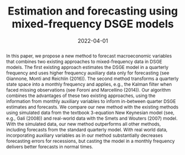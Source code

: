 ---
title: Estimation and forecasting using mixed-frequency DSGE models
authors:
- admin
- Ekaterina Shabalina
date: '2022-04-01'
publishDate: '2022-04-01'
publication_types:
- working paper
publication: 'IMFS Working Paper Series'
doi: ''
abstract: In this paper, we propose a new method to forecast macroeconomic variables that combines two existing approaches to mixed-frequency data in DSGE models. The first existing approach estimates the DSGE model in a quarterly frequency and uses higher frequency auxiliary data only for forecasting (see Giannone, Monti and Reichlin (2016)). The second method transforms a quarterly state space into a monthly frequency and applies, e.g., the Kalman filter when faced missing observations (see Foroni and Marcellino (2014)). Our algorithm combines the advantages of these two existing approaches, using the information from monthly auxiliary variables to inform in-between quarter DSGE estimates and forecasts. We compare our new method with the existing methods using simulated data from the textbook 3-equation New Keynesian model (see, e.g., Galí (2008)) and real-world data with the Smets and Wouters (2007) model. With the simulated data, our new method outperforms all other methods, including forecasts from the standard quarterly model. With real world data, incorporating auxiliary variables as in our method substantially decreases forecasting errors for recessions, but casting the model in a monthly frequency delivers better forecasts in normal times.
tags:
- Mixed-frequency data
- DSGE
- Forecasting
- Estimation
- Temporal aggregation


links:
- name: IMFS Working Paper Series
  url: https://www.imfs-frankfurt.de/forschung/imfs-working-papers/details.html?tx_mmpublications_publicationsdetail%5Bcontroller%5D=Publication&tx_mmpublications_publicationsdetail%5Bpublication%5D=420&cHash=9017cf8f38174bf163a79e7516d9228f
url_pdf: '#'
url_code: 'https://github.com/HugoBlox/hugo-blox-builder'
url_dataset: '#'
url_poster: '#'
url_project: ''
url_slides: ''
url_source: '#'
url_video: '#'

---